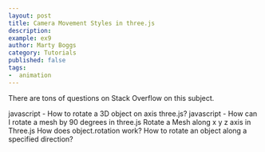 ```yaml
---
layout: post
title: Camera Movement Styles in three.js
description:
example: ex9
author: Marty Boggs
category: Tutorials
published: false
tags:
-  animation
---
```


There are tons of questions on Stack Overflow on this subject.
<!--more-->
javascript - How to rotate a 3D object on axis three.js?
javascript - How can I rotate a mesh by 90 degrees in three.js
Rotate a Mesh along x y z axis in Three.js
How does object.rotation work?
How to rotate an object along a specified direction?
